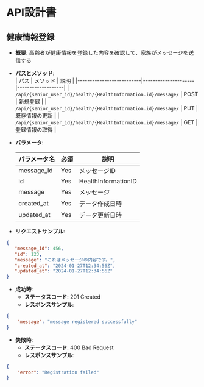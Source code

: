 # API設計書

## 健康情報登録

- **概要**: 高齢者が健康情報を登録した内容を確認して、家族がメッセージを送信する
- **パスとメソッド**:  
  | パス                         | メソッド               | 説明               |
  |--------------------------|---------------------|-------------------|
  | `/api/{senior_user_id}/health/{HealthInformation.id}/message/`      | POST                | 新規登録           |
  | `/api/{senior_user_id}/health/{HealthInformation.id}/message/` | PUT                 | 既存情報の更新     |
  | `/api/{senior_user_id}/health/{HealthInformation.id}/message/` | GET                 | 登録情報の取得     |


- **パラメータ**:  

  | パラメータ名     | 必須 | 説明                 |
  |------------------|------|----------------------|
  | message_id       | Yes  | メッセージID           |
  | id               | Yes  | HealthInformationID |
  | message          | Yes  | メッセージ             |
  | created_at       |  Yes    | データ作成日時         |
  | updated_at       | Yes     | データ更新日時         |




- **リクエストサンプル**:  
```json
{  
   "message_id": 456,
   "id": 123,
   "message": "これはメッセージの内容です。",
   "created_at": "2024-01-27T12:34:56Z",
   "updated_at": "2024-01-27T12:34:56Z"
}
```
 
- **成功時**:
    - **ステータスコード**: 201 Created
    - **レスポンスサンプル**:
```json
{
    "message": "message registered successfully"
}
 ```

- **失敗時**:
    - **ステータスコード**: 400 Bad Request
    - **レスポンスサンプル**:
 ```json
{
     "error": "Registration failed"
}
```
